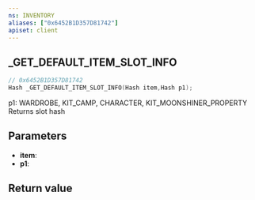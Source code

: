 ```yaml
---
ns: INVENTORY
aliases: ["0x6452B1D357D81742"]
apiset: client
---
```

## _GET_DEFAULT_ITEM_SLOT_INFO

```c
// 0x6452B1D357D81742
Hash _GET_DEFAULT_ITEM_SLOT_INFO(Hash item,Hash p1);
```

p1: WARDROBE, KIT_CAMP, CHARACTER, KIT_MOONSHINER_PROPERTY
Returns slot hash

## Parameters
* **item**:
* **p1**:

## Return value